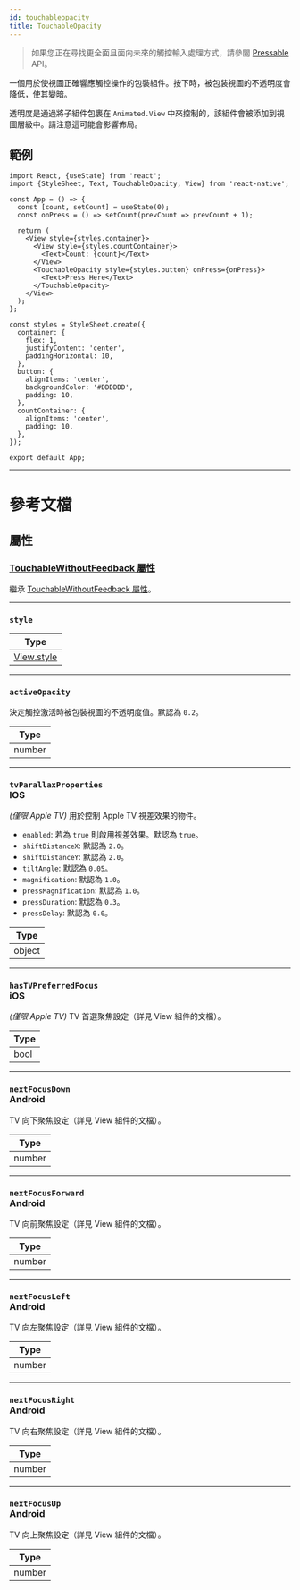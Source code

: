 ```yaml
---
id: touchableopacity
title: TouchableOpacity
---
```


> 如果您正在尋找更全面且面向未來的觸控輸入處理方式，請參閱 [Pressable](pressable.md) API。

一個用於使視圖正確響應觸控操作的包裝組件。按下時，被包裝視圖的不透明度會降低，使其變暗。

透明度是通過將子組件包裹在 `Animated.View` 中來控制的，該組件會被添加到視圖層級中。請注意這可能會影響佈局。

## 範例

```SnackPlayer name=TouchableOpacity%20Example
import React, {useState} from 'react';
import {StyleSheet, Text, TouchableOpacity, View} from 'react-native';

const App = () => {
  const [count, setCount] = useState(0);
  const onPress = () => setCount(prevCount => prevCount + 1);

  return (
    <View style={styles.container}>
      <View style={styles.countContainer}>
        <Text>Count: {count}</Text>
      </View>
      <TouchableOpacity style={styles.button} onPress={onPress}>
        <Text>Press Here</Text>
      </TouchableOpacity>
    </View>
  );
};

const styles = StyleSheet.create({
  container: {
    flex: 1,
    justifyContent: 'center',
    paddingHorizontal: 10,
  },
  button: {
    alignItems: 'center',
    backgroundColor: '#DDDDDD',
    padding: 10,
  },
  countContainer: {
    alignItems: 'center',
    padding: 10,
  },
});

export default App;
```

---

# 參考文檔

## 屬性

### [TouchableWithoutFeedback 屬性](touchablewithoutfeedback.md#props)

繼承 [TouchableWithoutFeedback 屬性](touchablewithoutfeedback.md#props)。

---

### `style`

| Type                           |
| ------------------------------ |
| [View.style](view-style-props) |

---

### `activeOpacity`

決定觸控激活時被包裝視圖的不透明度值。默認為 `0.2`。

| Type   |
| ------ |
| number |

---

### `tvParallaxProperties` <div class="label ios">IOS</div>

_(僅限 Apple TV)_ 用於控制 Apple TV 視差效果的物件。

- `enabled`: 若為 `true` 則啟用視差效果。默認為 `true`。
- `shiftDistanceX`: 默認為 `2.0`。
- `shiftDistanceY`: 默認為 `2.0`。
- `tiltAngle`: 默認為 `0.05`。
- `magnification`: 默認為 `1.0`。
- `pressMagnification`: 默認為 `1.0`。
- `pressDuration`: 默認為 `0.3`。
- `pressDelay`: 默認為 `0.0`。

| Type   |
| ------ |
| object |

---

### `hasTVPreferredFocus` <div class="label ios">iOS</div>

_(僅限 Apple TV)_ TV 首選聚焦設定（詳見 View 組件的文檔）。

| Type |
| ---- |
| bool |

---

### `nextFocusDown` <div class="label android">Android</div>

TV 向下聚焦設定（詳見 View 組件的文檔）。

| Type   |
| ------ |
| number |

---

### `nextFocusForward` <div class="label android">Android</div>

TV 向前聚焦設定（詳見 View 組件的文檔）。

| Type   |
| ------ |
| number |

---

### `nextFocusLeft` <div class="label android">Android</div>

TV 向左聚焦設定（詳見 View 組件的文檔）。

| Type   |
| ------ |
| number |

---

### `nextFocusRight` <div class="label android">Android</div>

TV 向右聚焦設定（詳見 View 組件的文檔）。

| Type   |
| ------ |
| number |

---

### `nextFocusUp` <div class="label android">Android</div>

TV 向上聚焦設定（詳見 View 組件的文檔）。

| Type   |
| ------ |
| number |